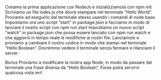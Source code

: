Creiamo la prima applicazione con NodeJs e inizializziamola con npm init
Scriviamo un file index.js che dovrà stampare nel terminale “Hello World”. Proviamo ad eseguirlo dal terminale stesso usando i comandi di node base.
Impostiamo ora uno script “start” in package.json e facciamo in modo di lanciare il nostro script con npm run start
Impostiamo un nuovo script “watch” in package.json che possa essere lanciato con npm run watch e che aggiorni in tempo reale le modifiche ai nostri file. Lanciamolo e proviamo a cambiare il nostro codice in modo che stampi nel terminale “Hello Boolean”. Dovremmo vedere il terminale senza fermare e rilanciare il server.

Bonus
Proviamo a modificare la nostra app Node, in modo da passare dal terminale una frase diversa da “Hello Boolean”. Forse potrà servirvi qualcosa vista ieri!